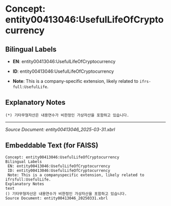 # Concept: entity00413046:UsefulLifeOfCryptocurrency

## Bilingual Labels
- **EN**: entity00413046:UsefulLifeOfCryptocurrency

- **ID**: entity00413046:UsefulLifeOfCryptocurrency
- **Note**: This is a company-specific extension, likely related to `ifrs-full:UsefulLife`.

## Explanatory Notes
```text
(*) 기타무형자산은 내용연수가 비한정인 가상자산을 포함하고 있습니다.
```

---
*Source Document: entity00413046_2025-03-31.xbrl*
## Embeddable Text (for FAISS)
```text
Concept: entity00413046:UsefulLifeOfCryptocurrency
Bilingual Labels
 EN: entity00413046:UsefulLifeOfCryptocurrency
 ID: entity00413046:UsefulLifeOfCryptocurrency
 Note: This is a companyspecific extension, likely related to ifrsfull:UsefulLife.
Explanatory Notes
text
() 기타무형자산은 내용연수가 비한정인 가상자산을 포함하고 있습니다.
Source Document: entity00413046_20250331.xbrl
```